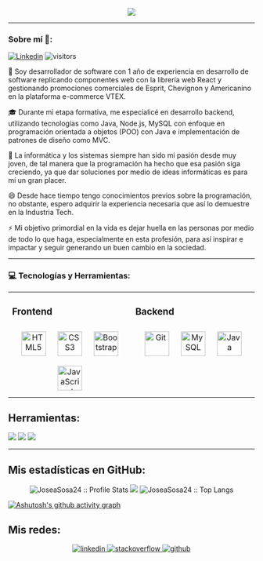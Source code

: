 <!--
**JoseaSosa24/JoseaSosa24** is a ✨ _special_ ✨ repository because its `README.md` (this file) appears on your GitHub profile.

Here are some ideas to get you started:

- 🔭 I’m currently working on ...
- 🌱 I’m currently learning ...
- 👯 I’m looking to collaborate on ...
- 🤔 I’m looking for help with ...
- 💬 Ask me about ...
- 📫 How to reach me: ...
- 😄 Pronouns: ...
- ⚡ Fun fact: ...
-->

<p align="center"><img src="https://i.imgur.com/A6bWGFl.gif"/></p>
<!--<p align="center"> 
  Visitor count<br>
  <img src="https://profile-counter.glitch.me/JoseaSosa24/count.svg" />
</p>-->

---

<h3>Sobre mí 🌱: </h3>

[![Linkedin](https://img.shields.io/badge/-LinkedIn-blue?style=flat&logo=Linkedin&logoColor=white)](https://www.linkedin.com/in/jose-armando-sosa-cardona/)
![visitors](https://visitor-badge.glitch.me/badge?page_id=JoseaSosa24.visitor-badge)

🔭 Soy desarrollador de software con 1 año de experiencia en desarrollo de software replicando componentes web con la librería web React y gestionando promociones comerciales de Esprit, Chevignon y Americanino en la plataforma e-commerce VTEX.

🎓 Durante mi etapa formativa, me especialicé en desarrollo backend, utilizando tecnologías como Java, Node.js, MySQL con enfoque en programación orientada a objetos (POO) con Java e implementación de patrones de diseño como MVC.

💬 La informática y los sistemas siempre han sido mi pasión desde muy joven, de tal manera que la programación ha hecho que esa pasión siga creciendo, ya que dar soluciones por medio de ideas informáticas es para mí un gran placer.

😄 Desde hace tiempo tengo conocimientos previos sobre la programación, no obstante, espero adquirir la experiencia necesaria que así lo demuestre en la Industria Tech.

⚡ Mi objetivo primordial en la vida es dejar huella en las personas por medio de todo lo que haga, especialmente en esta profesión, para así inspirar e impactar y seguir generando un buen cambio en la sociedad.

<!--[![Gmail](https://img.shields.io/badge/-Gmail-c14438?style=flat&logo=Gmail&logoColor=white)](mailto:Fernando.Roldan.Zafra@gmail.com)-->

---
### :computer: Tecnologías y Herramientas: 

<table><tr><td valign="top" width="33%">

  
### Frontend  
<div align="center">  
      <a href="https://en.wikipedia.org/wiki/HTML5" target="_blank"><img style="margin: 10px" src="https://profilinator.rishav.dev/skills-assets/html5-original-wordmark.svg" alt="HTML5" height="50" /></a>  
      <a href="https://www.w3schools.com/css/" target="_blank"><img style="margin: 10px" src="https://profilinator.rishav.dev/skills-assets/css3-original-wordmark.svg" alt="CSS3" height="50" /></a>  
      <a href="https://getbootstrap.com/docs/3.4/javascript/" target="_blank"><img style="margin: 10px" src="https://profilinator.rishav.dev/skills-assets/bootstrap-plain.svg" alt="Bootstrap" height="50" /></a>  
      <a href="https://www.javascript.com/" target="_blank"><img style="margin: 10px" src="https://profilinator.rishav.dev/skills-assets/javascript-original.svg" alt="JavaScript" height="50" /></a>  
</div>

</td>
      <td valign="top" width="33%">



### Backend  
<div align="center">  
      <a href="https://github.com/" target="_blank"><img style="margin: 10px" src="https://profilinator.rishav.dev/skills-assets/git-scm-icon.svg" alt="Git" height="50" /></a>  
      <a href="https://www.mysql.com/" target="_blank"><img style="margin: 10px" src="https://profilinator.rishav.dev/skills-assets/mysql-original-wordmark.svg" alt="MySQL" height="50" /></a>  
      <a href="https://www.java.com/" target="_blank"><img style="margin: 10px" src="https://profilinator.rishav.dev/skills-assets/java-original-wordmark.svg" alt="Java" height="50" /></a>  
</div>

      
 </tr>

</table>  


## Herramientas: 

<p>
      <img src="http://img.shields.io/badge/-Git-F1502F?style=flat&logo=git&logoColor=FFFFFF">
      <img src="http://img.shields.io/badge/-Github-000000?style=flat&logo=github&logoColor=FFFFFF">
      <img src="http://img.shields.io/badge/-VS%20Code-007ACC?style=flat&logo=visual%20studio%20code&logoColor=white">
</p>


---

## Mis estadísticas en GitHub:

<p align="center">
      <img src="https://github-readme-stats.vercel.app/api?username=JoseaSosa24&show_icons=true&hide_border=true&title_color=47b5ff&icon_color=256D85&text_color=c9d1d9&bg_color=0d1117" alt="JoseaSosa24 :: Profile Stats" />
      <img height="auto" src="https://github-readme-streak-stats.herokuapp.com/?user=JoseaSosa24&theme=black-ice&hide_border=true&stroke=06283d&background=0D1117&ring=47b5ff&fire=256d85&currStreakLabel=47b5ff"/>
      <img src="https://github-readme-stats.vercel.app/api/top-langs/?username=JoseaSosa24&layout=compact&title_color=47b5ff&bg_color=0d1117&hide_border=true&text_color=ffffff"" alt="JoseaSosa24 :: Top Langs" />
      
  [![Ashutosh's github activity graph](https://github-readme-activity-graph.cyclic.app/graph?username=JoseaSosa24&theme=react-dark)](https://github.com/ashutosh00710/github-readme-activity-graph)
</p>
<!--<p align="center"></p>-->

## Mis redes:  
<div align="center">
<a href="https://www.linkedin.com/in/joseasosa24/" target="_blank">
<img src=https://img.shields.io/badge/linkedin-%231E77B5.svg?&style=for-the-badge&logo=linkedin&logoColor=white alt=linkedin style="margin-bottom: 5px;" />
</a>
<a href="https://es.stackoverflow.com/users/311382/jose-sosa" target="_blank">
<img src=https://img.shields.io/badge/stackoverflow-%23F28032.svg?&style=for-the-badge&logo=stackoverflow&logoColor=white alt=stackoverflow style="margin-bottom: 5px;" />
</a>
<a href="https://github.com/joseasosa24" target="_blank">
<img src=https://img.shields.io/badge/github-%2324292e.svg?&style=for-the-badge&logo=github&logoColor=white alt=github style="margin-bottom: 5px;" />
</a>  
</div>  



<!--Front:

<p>
      <img src = "https://img.shields.io/badge/-HTML5-E34F26?style=flat&logo=html5&logoColor=white"> <img src = "https://img.shields.io/badge/-CSS3-1572B6?       style=flat&logo=css3&logoColor=white">
      <img src="https://img.shields.io/badge/-Bootstrap-563D7C?style=flat&logo=bootstrap&logoColor=white">
      <img src="https://img.shields.io/badge/-JavaScript-eed718?style=flat&logo=javascript&logoColor=ffffff">
      <img src="https://img.shields.io/badge/-React-000000?style=flat&logo=react&logoColor=00c8ff">
</p>


Back: 

<p>
      <img src="https://img.shields.io/badge/-Java-yellow">
      <img src="https://img.shields.io/badge/-MySQL-F29111?style=flat&logo=mysql&logoColor=FFFFFF">   
</p>

Herramientas: 

<p>
      <img src="http://img.shields.io/badge/-Git-F1502F?style=flat&logo=git&logoColor=FFFFFF">
      <img src="http://img.shields.io/badge/-Github-000000?style=flat&logo=github&logoColor=FFFFFF">
      <img src="http://img.shields.io/badge/-VS%20Code-007ACC?style=flat&logo=visual%20studio%20code&logoColor=white">
</p>
-->
